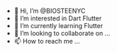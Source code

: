 - 👋 Hi, I’m @BIOSTEENYC
- 👀 I’m interested in Dart Flutter
- 🌱 I’m currently learning Flutter
- 💞️ I’m looking to collaborate on ...
- 📫 How to reach me ...

<!---
BIOSTEENYC/BIOSTEENYC is a ✨ special ✨ repository because its `README.md` (this file) appears on your GitHub profile.
You can click the Preview link to take a look at your changes.
--->
